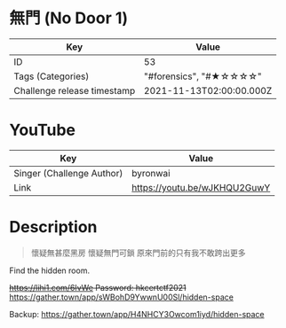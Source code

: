 # 無門 (No Door 1)


| Key | Value |
| --- | ----- |
| ID | 53 |
| Tags (Categories) | "#forensics", "#★☆☆☆☆" |
| Challenge release timestamp | 2021-11-13T02:00:00.000Z |

# YouTube

| Key | Value |
| --- | ----- |
| Singer (Challenge Author) | byronwai
| Link | https://youtu.be/wJKHQU2GuwY

# Description

> 懷疑無甚麼黑房
> 懷疑無門可鎖
> 原來門前的只有我不敢跨出更多

Find the hidden room.


~~https://lihi1.com/6IvWe Password: hkcertctf2021~~
https://gather.town/app/sWBohD9YwwnU00Sl/hidden-space

Backup:
https://gather.town/app/H4NHCY3Owcom1iyd/hidden-space